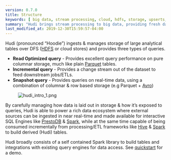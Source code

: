 ```yaml
---
version: 0.7.0
title: Structure
keywords: [ big data, stream processing, cloud, hdfs, storage, upserts, change capture]
summary: "Hudi brings stream processing to big data, providing fresh data while being an order of magnitude efficient over traditional batch processing."
last_modified_at: 2019-12-30T15:59:57-04:00
---
```


Hudi (pronounced “Hoodie”) ingests & manages storage of large analytical tables over DFS ([HDFS](http://hadoop.apache.org/docs/stable/hadoop-project-dist/hadoop-hdfs/HdfsDesign) or cloud stores) and provides three types of queries.

 * **Read Optimized query** - Provides excellent query performance on pure columnar storage, much like plain [Parquet](https://parquet.apache.org/) tables.
 * **Incremental query** - Provides a change stream out of the dataset to feed downstream jobs/ETLs.
 * **Snapshot query** - Provides queries on real-time data, using a combination of columnar & row based storage (e.g Parquet + [Avro](http://avro.apache.org/docs/current/mr))

<figure>
    <img className="docimage" src="/assets/images/hudi_intro_1.png" alt="hudi_intro_1.png" />
</figure>

By carefully managing how data is laid out in storage & how it’s exposed to queries, Hudi is able to power a rich data ecosystem where external sources can be ingested in near real-time and made available for interactive SQL Engines like [PrestoDB](https://prestodb.io) & [Spark](https://spark.apache.org/sql/), while at the same time capable of being consumed incrementally from processing/ETL frameworks like [Hive](https://hive.apache.org/) & [Spark](https://spark.apache.org/docs/latest/) to build derived (Hudi) tables.

Hudi broadly consists of a self contained Spark library to build tables and integrations with existing query engines for data access. See [quickstart](/docs/quick-start-guide) for a demo.
